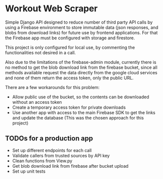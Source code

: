 # Workout Web Scraper

Simple Django API designed to reduce number of third party API calls by using a Firebase environment to store immutable data (json responses, and blobs from download links) for future use by frontend applications. For that the Firebase app must be configured with storage and firestore.

This project is only configured for local use, by commenting the functionalities not desired in a call.

Also due to the limitations of the firebase-admin module, currently there is no method to get the blob download link from the firebase bucket, since all methods available request the data directly from the google cloud services and none of them return the access token, only the public URL.

There are a few workarounds for this problem:

- Allow public use of the bucket, so the contents can be downloaded without an access token
- Create a temporary access token for private downloads
- Use another app with access to the main Firebase SDK to get the links and update the database (This was the chosen approach for this project)

## TODOs for a production app

- Set up different endpoints for each call
- Validate callers from trusted sources by API key
- Clean functions from View.py
- Get blob download link from firebase after bucket upload
- Set up unit tests
